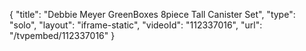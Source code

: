 {
    "title": "Debbie Meyer GreenBoxes 8piece Tall Canister Set",
    "type": "solo",
    "layout": "iframe-static",
    "videoId": "112337016",
    "url": "\/tvpembed\/112337016"
}
